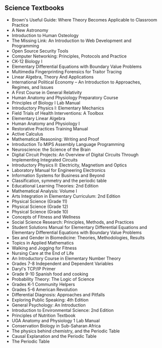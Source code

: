<h2> Science Textbooks</h2>

<ul>

                             

 <li><a target="_blank" href="https://github.com/manjunath5496/Science-Textbooks/blob/master/sck(1).pdf" style="text-decoration:none;">Brown's Useful Guide: Where Theory Becomes
Applicable to Classroom Practice</a></li>

 <li><a target="_blank" href="https://github.com/manjunath5496/Science-Textbooks/blob/master/sck(2).pdf" style="text-decoration:none;">A New Astronomy</a></li>

<li><a target="_blank" href="https://github.com/manjunath5496/Science-Textbooks/blob/master/sck(3).pdf" style="text-decoration:none;">Introduction to
Human Osteology</a></li>
 <li><a target="_blank" href="https://github.com/manjunath5496/Science-Textbooks/blob/master/sck(4).pdf" style="text-decoration:none;">The Missing Link: An Introduction to Web
Development and Programming</a></li>                              




<li><a target="_blank" href="https://github.com/manjunath5496/Science-Textbooks/blob/master/sck(5).pdf" style="text-decoration:none;">Open Source
Security Tools</a></li>
<li><a target="_blank" href="https://github.com/manjunath5496/Science-Textbooks/blob/master/sck(6).pdf" style="text-decoration:none;">Computer Networking: Principles,
Protocols and Practice</a></li>
 <li><a target="_blank" href="https://github.com/manjunath5496/Science-Textbooks/blob/master/sck(7).pdf" style="text-decoration:none;">CK-12 Biology I</a></li>

 <li><a target="_blank" href="https://github.com/manjunath5496/Science-Textbooks/blob/master/sck(8).pdf" style="text-decoration:none;"> Elementary Differential Equations with Boundary Value Problems</a></li>
   <li><a target="_blank" href="https://github.com/manjunath5496/Science-Textbooks/blob/master/sck(9).pdf" style="text-decoration:none;">Multimedia Fingerprinting Forensics for
Traitor Tracing</a></li>
  
   
 <li><a target="_blank" href="https://github.com/manjunath5496/Science-Textbooks/blob/master/sck(10).pdf" style="text-decoration:none;">Linear Algebra, Theory And Applications</a></li>                              
<li><a target="_blank" href="https://github.com/manjunath5496/Science-Textbooks/blob/master/sck(11).pdf" style="text-decoration:none;">International Political Economy – An Introduction to Approaches, Regimes, and Issues</a></li>
<li><a target="_blank" href="https://github.com/manjunath5496/Science-Textbooks/blob/master/sck(12).pdf" style="text-decoration:none;">A First Course in General Relativity</a></li>
<li><a target="_blank" href="https://github.com/manjunath5496/Science-Textbooks/blob/master/sck(13).pdf" style="text-decoration:none;">Human Anatomy and Physiology Preparatory Course</a></li>

<li><a target="_blank" href="https://github.com/manjunath5496/Science-Textbooks/blob/master/sck(14).pdf" style="text-decoration:none;">Principles of Biology I Lab Manual</a></li>
                              
<li><a target="_blank" href="https://github.com/manjunath5496/Science-Textbooks/blob/master/sck(15).pdf" style="text-decoration:none;">Introductory Physics I: Elementary Mechanics</a></li>

<li><a target="_blank" href="https://github.com/manjunath5496/Science-Textbooks/blob/master/sck(16).pdf" style="text-decoration:none;">Field Trials of Health
Interventions: A Toolbox</a></li>

  <li><a target="_blank" href="https://github.com/manjunath5496/Science-Textbooks/blob/master/sck(17).pdf" style="text-decoration:none;"> Elementary Linear Algebra</a></li>   
  
<li><a target="_blank" href="https://github.com/manjunath5496/Science-Textbooks/blob/master/sck(18).pdf" style="text-decoration:none;">Human Anatomy and Physiology I</a></li> 

  
<li><a target="_blank" href="https://github.com/manjunath5496/Science-Textbooks/blob/master/sck(19).pdf" style="text-decoration:none;">Restorative Practices Training Manual</a></li> 

<li><a target="_blank" href="https://github.com/manjunath5496/Science-Textbooks/blob/master/sck(20).pdf" style="text-decoration:none;">Active Calculus</a></li>

<li><a target="_blank" href="https://github.com/manjunath5496/Science-Textbooks/blob/master/sck(21).pdf" style="text-decoration:none;"> Mathematical Reasoning: Writing and Proof</a></li>
<li><a target="_blank" href="https://github.com/manjunath5496/Science-Textbooks/blob/master/sck(22).pdf" style="text-decoration:none;">Introduction To MIPS Assembly Language
Programming </a></li> 
 
 
 
 
 
 <li><a target="_blank" href="https://github.com/manjunath5496/Science-Textbooks/blob/master/sck(23).pdf" style="text-decoration:none;">Neuroscience: the Science of the Brain</a></li> 
 

   <li><a target="_blank" href="https://github.com/manjunath5496/Science-Textbooks/blob/master/sck(24).pdf" style="text-decoration:none;">Digital Circuit Projects: An Overview of Digital Circuits Through Implementing Integrated Circuits</a></li>
 
   <li><a target="_blank" href="https://github.com/manjunath5496/Science-Textbooks/blob/master/sck(25).pdf" style="text-decoration:none;">Introductory Physics II:
Electricity, Magnetism and Optics</a></li>                              
 <li><a target="_blank" href="https://github.com/manjunath5496/Science-Textbooks/blob/master/sck(26).pdf" style="text-decoration:none;">Laboratory Manual for Engineering Electronics</a></li>
 
 
 
 <li><a target="_blank" href="https://github.com/manjunath5496/Science-Textbooks/blob/master/sck(27).pdf" style="text-decoration:none;">Information Systems for Business and Beyond</a></li>
   
 
   <li><a target="_blank" href="https://github.com/manjunath5496/Science-Textbooks/blob/master/sck(28).pdf" style="text-decoration:none;">Classification, symmetry and the periodic table</a></li>
 
   <li><a target="_blank" href="https://github.com/manjunath5496/Science-Textbooks/blob/master/sck(29).pdf" style="text-decoration:none;">Educational Learning Theories: 2nd Edition</a></li>                              

  <li><a target="_blank" href="https://github.com/manjunath5496/Science-Textbooks/blob/master/sck(30).pdf" style="text-decoration:none;">Mathematical Analysis: Volume I</a></li>
 
   <li><a target="_blank" href="https://github.com/manjunath5496/Science-Textbooks/blob/master/sck(31).pdf" style="text-decoration:none;">Arts Integration in Elementary Curriculum: 2nd Edition</a></li> 
    <li><a target="_blank" href="https://github.com/manjunath5496/Science-Textbooks/blob/master/sck(32).pdf" style="text-decoration:none;">Physical Science (Grade 11)</a></li> 

   <li><a target="_blank" href="https://github.com/manjunath5496/Science-Textbooks/blob/master/sck(33).pdf" style="text-decoration:none;">Physical Science (Grade 12)</a></li>                              

  <li><a target="_blank" href="https://github.com/manjunath5496/Science-Textbooks/blob/master/sck(34).pdf" style="text-decoration:none;">Physical Science (Grade 10)</a></li> 
 
  <li><a target="_blank" href="https://github.com/manjunath5496/Science-Textbooks/blob/master/sck(35).pdf" style="text-decoration:none;"> Concepts of Fitness and Wellness</a></li> 

  <li><a target="_blank" href="https://github.com/manjunath5496/Science-Textbooks/blob/master/sck(36).pdf" style="text-decoration:none;"> Social Science Research: Principles, Methods, and Practices</a></li> 
 
<li><a target="_blank" href="https://github.com/manjunath5496/Science-Textbooks/blob/master/sck(37).pdf" style="text-decoration:none;">Student Solutions Manual for Elementary
Differential Equations and Elementary Differential Equations with Boundary Value Problems</a></li>
 <li><a target="_blank" href="https://github.com/manjunath5496/Science-Textbooks/blob/master/sck(38).pdf" style="text-decoration:none;">Sex and Gender in Biomedicine: Theories, Methodologies, Results</a></li>
<li><a target="_blank" href="https://github.com/manjunath5496/Science-Textbooks/blob/master/sck(39).pdf" style="text-decoration:none;">Topics in Applied Mathematics</a></li>
 <li><a target="_blank" href="https://github.com/manjunath5496/Science-Textbooks/blob/master/sck(40).pdf" style="text-decoration:none;">Walking and Jogging for Fitness</a></li>                              
<li><a target="_blank" href="https://github.com/manjunath5496/Science-Textbooks/blob/master/sck(41).pdf" style="text-decoration:none;">Nursing Care at the End of Life</a></li>
<li><a target="_blank" href="https://github.com/manjunath5496/Science-Textbooks/blob/master/sck(42).pdf" style="text-decoration:none;">An Introductory Course in Elementary
Number Theory</a></li>
 
  <li><a target="_blank" href="https://github.com/manjunath5496/Science-Textbooks/blob/master/sck(43).pdf" style="text-decoration:none;">Grades 7-8 Independent and Dependent Variables</a></li>
 <li><a target="_blank" href="https://github.com/manjunath5496/Science-Textbooks/blob/master/sck(44).pdf" style="text-decoration:none;">Daryl's TCP/IP Primer</a></li>
   <li><a target="_blank" href="https://github.com/manjunath5496/Science-Textbooks/blob/master/sck(45).pdf" style="text-decoration:none;">Grade 9-10 Spanish food and cooking</a></li>  
   
<li><a target="_blank" href="https://github.com/manjunath5496/Science-Textbooks/blob/master/sck(46).pdf" style="text-decoration:none;">Probability Theory:
The Logic of Science</a></li> 
                             
<li><a target="_blank" href="https://github.com/manjunath5496/Science-Textbooks/blob/master/sck(47).pdf" style="text-decoration:none;">Grades K-1 Community Helpers</a></li>
<li><a target="_blank" href="https://github.com/manjunath5496/Science-Textbooks/blob/master/sck(48).pdf" style="text-decoration:none;">Grades 5-6 American Revolution</a></li>

<li><a target="_blank" href="https://github.com/manjunath5496/Science-Textbooks/blob/master/sck(49).pdf" style="text-decoration:none;">Differential Diagnosis: Approaches and Pitfalls</a></li>
                              
<li><a target="_blank" href="https://github.com/manjunath5496/Science-Textbooks/blob/master/sck(50).pdf" style="text-decoration:none;">Exploring Public Speaking: 4th Edition</a></li>
<li><a target="_blank" href="https://github.com/manjunath5496/Science-Textbooks/blob/master/sck(51).pdf" style="text-decoration:none;">General Psychology: An Introduction</a></li>
<li><a target="_blank" href="https://github.com/manjunath5496/Science-Textbooks/blob/master/sck(52).pdf" style="text-decoration:none;">Introduction to Environmental Science: 2nd
Edition</a></li>

<li><a target="_blank" href="https://github.com/manjunath5496/Science-Textbooks/blob/master/sck(53).pdf" style="text-decoration:none;">Principles of Nutrition Textbook</a></li>
 
<li><a target="_blank" href="https://github.com/manjunath5496/Science-Textbooks/blob/master/sck(54).pdf" style="text-decoration:none;">UGA Anatomy and Physiology 1 Lab Manual</a></li>

<li><a target="_blank" href="https://github.com/manjunath5496/Science-Textbooks/blob/master/sck(55).pdf" style="text-decoration:none;">Conservation Biology
in Sub-Saharan Africa</a></li>
 
  <li><a target="_blank" href="https://github.com/manjunath5496/Science-Textbooks/blob/master/sck(56).pdf" style="text-decoration:none;">The physics behind chemistry, and the Periodic Table</a></li>                              

  <li><a target="_blank" href="https://github.com/manjunath5496/Science-Textbooks/blob/master/sck(57).pdf" style="text-decoration:none;">Causal Explanation and the Periodic Table</a></li>
 
   <li><a target="_blank" href="https://github.com/manjunath5496/Science-Textbooks/blob/master/sck(58).pdf" style="text-decoration:none;">The Periodic Table</a></li>
</ul>
